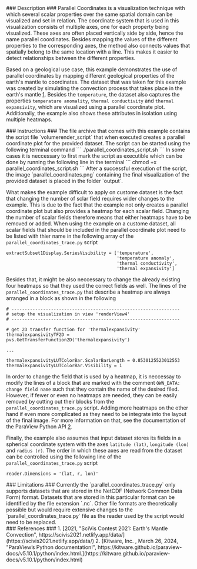 <div id="description" outline_label="Description" outline_indent="0" markdown="1">
### Description ###
Parallel Coordinates is a visualization technique with which several scalar properties over the same spatial domain can be visualized and set in relation.
The coordinate system that is used in this visualization consists of multiple axes, one for each property being visualized.
These axes are often placed vertically side by side, hence the name parallel coordinates.
Besides mapping the values of the different properties to the corresponding axes, the method also connects values that spatially belong to the same location with a line.
This makes it easier to detect relationships between the different properties.

Based on a geological use case, this example demonstrates the use of parallel coordinates by mapping different geological properties of the earth's mantle to coordinates.
The dataset that was taken for this example was created by simulating the convection process that takes place in the earth's mantle [1](#reference_dataset).
Besides the `temperature`, the dataset also captures the properties `temperature anomality`, `thermal conductivity` and `thermal expansivity`, which are visualized using a parallel coordinate plot.
Additionally, the example also shows these attributes in isolation using multiple heatmaps.
</div>
<div id="instructions" outline_label="Instructions" outline_indent="0" markdown="1">
### Instructions ###
The file archive that comes with this example contains the script file `volumerender_script` that when executed creates a parallel coordinate plot for the provided dataset.
The script can be started using the following terminal command
```
./parallel_coordinates_script.sh
```
In some cases it is neccessary to first mark the script as executible which can be done by running the following line in the terminal
```
chmod +x parallel_coordinates_script.sh
```
After a successful execution of the script, the image `parallel_coordinates.png` containing the final visualization of the provided dataset is placed in the folder `output`. 

What makes the example difficult to apply on custome dataset is the fact that changing the number of sclar field requires wider changes to the example.
This is due to the fact that the example not only creates a parallel coordinate plot but also provides a heatmap for each scalar field.
Changing the number of scalar fields therefore means that either heatmaps have to be removed or added.
When using the example on a custome dataset, all scalar fields that should be included in the parallel coordinate plot need to be listed with thier name in the following array of the `parallel_coordinates_trace.py` script
```
extractSubset1Display.SeriesVisibility = ['temperature', 
                                          'temperature anomaly', 
                                          'thermal conductivity', 
                                          'thermal expansivity']
```
Besides that, it might be also neccessary to change the already existing four heatmaps so that they used the correct fields as well.
The lines of the `parallel_coordinates_trace.py` that describe a heatmap are always arranged in a block as shown in the following
```
# ----------------------------------------------------------------
# setup the visualization in view 'renderView4'
# ----------------------------------------------------------------

# get 2D transfer function for 'thermalexpansivity'
thermalexpansivityTF2D = pvs.GetTransferFunction2D('thermalexpansivity')

...

thermalexpansivityLUTColorBar.ScalarBarLength = 0.8530125523012553
thermalexpansivityLUTColorBar.Visibility = 1
```
In order to change the field that is used by a heatmap, it is neccessay to modify the lines of a block that are marked with the comment `OWN_DATA: change field name` such that they contain the name of the desired filed.
However, if fewer or even no heatmaps are needed, they can be easily removed by cutting out their blocks from the `parallel_coordinates_trace.py` script.
Adding more heatmaps on the other hand if even more complicated as they need to be integrate into the layout of the final image.
For more information on that, see the documentation of the ParaView Python API [2](#reference_python_api).

Finally, the example also assumes that input dataset stores its fields in a spherical coordinate system with the axes `latitude (lat)`, `longitude (lon)` and `radius (r)`.
The order in which these axes are read from the dataset can be controlled using the following line of the `parallel_coordinates_trace.py` script
```
reader.Dimensions = '(lat, r, lon)'
```
</div>
<div id="limitations" outline_label="Limitations" outline_indent="0" markdown="1">
### Limitations ###
Currently the `parallel_coordinates_trace.py` only supports datasets that are stored in the NetCDF (Network Common Data Form) format.
Datasets that are stored in this particular format can be identified by the file extension `.nc`.
Other file formats are theoretically possible but would require extensive changes to the `parallel_coordinates_trace.py` file as the reader used by the script would need to be replaced.
</div>
<div id="references" outline_label="References" outline_indent="0" markdown="1">
### References ###
1. [<span id="reference_dataset">2021, "SciVis Contest 2021: Earth's Mantle Convection", https://scivis2021.netlify.app/data/</span>](https://scivis2021.netlify.app/data/)
2. [<span id="reference_python_api">Kitware, Inc. , March 26, 2024, "ParaView’s Python documentation!", https://kitware.github.io/paraview-docs/v5.10.1/python/index.html.</span>](https://kitware.github.io/paraview-docs/v5.10.1/python/index.html)
</div>